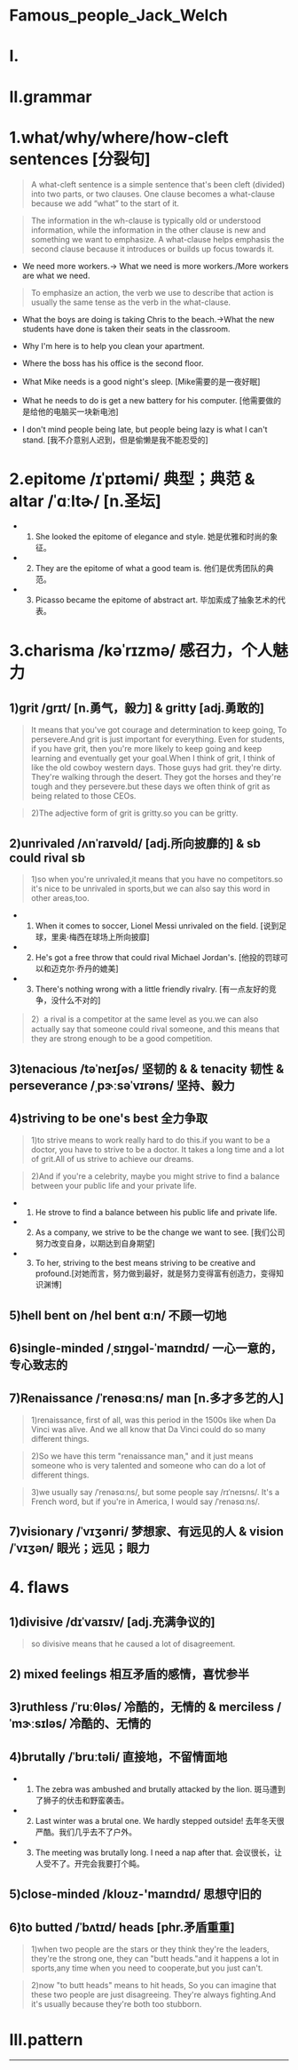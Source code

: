 # Famous_people_Jack_Welch
# I.



# II.grammar
# 1.what/why/where/how-cleft sentences [分裂句]
> A what-cleft sentence is a simple sentence that's been cleft (divided) into two parts, or two clauses. One clause becomes a what-clause because we add “what” to the start of it.

> The information in the wh-clause is typically old or understood information, while the information in the other clause is new and something we want to emphasize. A what-clause helps emphasis the second clause because it introduces or builds up focus towards it.

- We need more workers.-> What we need is more workers./More workers are what we need.

> To emphasize an action, the verb we use to describe that action is usually the same tense as the verb in the what-clause.

- What the boys are doing is taking Chris to the beach.->What the new students have done is taken their seats in the classroom.

- Why I'm here is to help you clean your apartment.

- Where the boss has his office is the second floor.

- What Mike needs is a good night's sleep. [Mike需要的是一夜好眠]

- What he needs to do is get a new battery for his computer. [他需要做的是给他的电脑买一块新电池]

- I don't mind people being late, but people being lazy is what I can't stand. [我不介意别人迟到，但是偷懒是我不能忍受的]

# 2.epitome /ɪˈpɪtəmi/ 典型；典范  & altar /ˈɑːltɚ/ [n.圣坛]
- 1. She looked the epitome of elegance and style. 她是优雅和时尚的象征。 

- 2. They are the epitome of what a good team is. 他们是优秀团队的典范。 

- 3. Picasso became the epitome of abstract art. 毕加索成了抽象艺术的代表。


# 3.charisma /kəˈrɪzmə/ 感召力，个人魅力 
## 1)grit /grɪt/ [n.勇气，毅力] & gritty [adj.勇敢的]
> It means that you've got courage and determination to keep going, To persevere.And grit is just important for everything. Even for students, if you have grit, then you're more likely to keep going and keep learning and eventually get your goal.When I think of grit, I think of like the old cowboy western days. Those guys had grit. they're dirty. They're walking through the desert. They got the horses and they're tough and they persevere.but these days we often think of grit as being related to those CEOs.

> 2)The adjective form of grit is gritty.so you can be gritty.

## 2)unrivaled /ʌnˈraɪvəld/ [adj.所向披靡的] & sb could rival sb 
> 1)so when you're unrivaled,it means that you have no competitors.so it's nice to be unrivaled in sports,but we can also say this word in other areas,too.

- 1. When it comes to soccer, Lionel Messi unrivaled on the field. [说到足球，里奥·梅西在球场上所向披靡] 

- 2. He's got a free throw that could rival Michael Jordan's. [他投的罚球可以和迈克尔·乔丹的媲美] 

- 3. There's nothing wrong with a little friendly rivalry. [有一点友好的竞争，没什么不对的]

> 2）a rival is a competitor at the same level as you.we can also actually say that someone could rival someone, and this means that they are strong enough to be a good competition.

## 3)tenacious /təˈneɪʃəs/ 坚韧的 & & tenacity 韧性 &  perseverance /ˌpɝːsəˈvɪrəns/ 坚持、毅力  

## 4)striving to be one's best 全力争取
> 1)to strive means to work really hard to do this.if you want to be a doctor, you have to strive to be a doctor. It takes a long time and a lot of grit.All of us strive to achieve our dreams. 

> 2)And if you're a celebrity, maybe you might strive to find a balance between your public life and your private life.

- 1. He strove to find a balance between his public life and private life. 

- 2. As a company, we strive to be the change we want to see. [我们公司努力改变自身，以期达到自身期望] 

- 3. To her, striving to the best means striving to be creative and profound.[对她而言，努力做到最好，就是努力变得富有创造力，变得知识渊博]

## 5)hell bent on /hel bent ɑːn/ 不顾一切地 

## 6)single-minded /ˌsɪŋɡəl-ˈmaɪndɪd/ 一心一意的，专心致志的 


## 7)Renaissance /ˈrenəsɑːns/ man  [n.多才多艺的人]
> 1)renaissance, first of all, was this period in the 1500s like when Da Vinci was alive. And we all know that Da Vinci could do so many different things.

> 2)So we have this term "renaissance man," and it just means someone who is very talented and someone who can do a lot of different things.

> 3)we usually say /ˈrenəsɑːns/, but some people say /rɪˈneɪsns/. It's a French word, but if you're in America, I would say /ˈrenəsɑːns/.

## 7)visionary /ˈvɪʒənri/ 梦想家、有远见的人 & vision /ˈvɪʒən/ 眼光；远见；眼力


# 4. flaws
## 1)divisive /dɪˈvaɪsɪv/ [adj.充满争议的]
> so divisive means that he caused a lot of disagreement.

## 2) mixed feelings 相互矛盾的感情，喜忧参半


## 3)ruthless /ˈruːθləs/ 冷酷的，无情的 & merciless /ˈmɝːsɪləs/ 冷酷的、无情的 


## 4)brutally /ˈbruːtəli/ 直接地，不留情面地
- 1. The zebra was ambushed and brutally attacked by the lion. 斑马遭到了狮子的伏击和野蛮袭击。 

- 2. Last winter was a brutal one. We hardly stepped outside! 去年冬天很严酷。我们几乎去不了户外。 

- 3. The meeting was brutally long. I need a nap after that. 会议很长，让人受不了。开完会我要打个盹。

## 5)close-minded /kloʊz-'maɪndɪd/ 思想守旧的

## 6)to butted /ˈbʌtɪd/ heads  [phr.矛盾重重]
> 1)when two people are the stars or they think they're the leaders, they're the strong one, they can "butt heads."and it happens a lot in sports,any time when you need to cooperate,but you just can't.

> 2)now "to butt heads" means to hit heads, So you can imagine that these two people are just disagreeing. They're always fighting.And it's usually because they're both too stubborn.


# III.pattern
***




